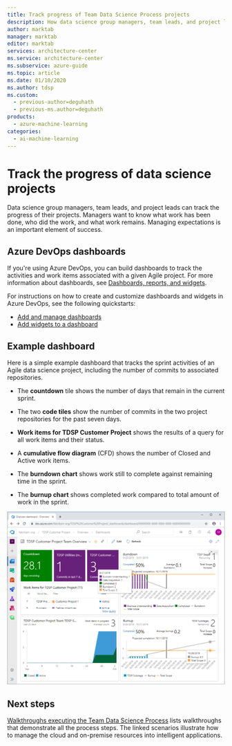 ```yaml
---
title: Track progress of Team Data Science Process projects
description: How data science group managers, team leads, and project leads can track the progress of a data science project.
author: marktab
manager: marktab
editor: marktab
services: architecture-center
ms.service: architecture-center
ms.subservice: azure-guide
ms.topic: article
ms.date: 01/10/2020
ms.author: tdsp
ms.custom:
  - previous-author=deguhath
  - previous-ms.author=deguhath
products:
  - azure-machine-learning
categories:
  - ai-machine-learning
---
```


# Track the progress of data science projects

Data science group managers, team leads, and project leads can track the progress of their projects.  Managers want to know what work has been done, who did the work, and what work remains.   Managing expectations is an important element of success.

## Azure DevOps dashboards

If you're using Azure DevOps, you can build dashboards to track the activities and work items associated with a given Agile project. For more information about dashboards, see [Dashboards, reports, and widgets](/azure/devops/report/dashboards/overview).

For instructions on how to create and customize dashboards and widgets in Azure DevOps, see the following quickstarts:

- [Add and manage dashboards](/azure/devops/report/dashboards/dashboards)
- [Add widgets to a dashboard](/azure/devops/report/dashboards/add-widget-to-dashboard)

## Example dashboard

Here is a simple example dashboard that tracks the sprint activities of an Agile data science project, including the number of commits to associated repositories.

- The **countdown** tile shows the number of days that remain in the current sprint.

- The two **code tiles** show the number of commits in the two project repositories for the past seven days.

- **Work items for TDSP Customer Project** shows the results of a query for all work items and their status.

- A **cumulative flow diagram** (CFD) shows the number of Closed and Active work items.

- The **burndown chart** shows work still to complete against remaining time in the sprint.

- The **burnup chart** shows completed work compared to total amount of work in the sprint.

![Screenshot shows an Azure DevOps dashboard example.](./media/track-progress/dashboard.png)

## Next steps

[Walkthroughs executing the Team Data Science Process](/azure/architecture/data-science-process/overview) lists walkthroughs that demonstrate all the process steps. The linked scenarios illustrate how to manage the cloud and on-premise resources into intelligent applications.